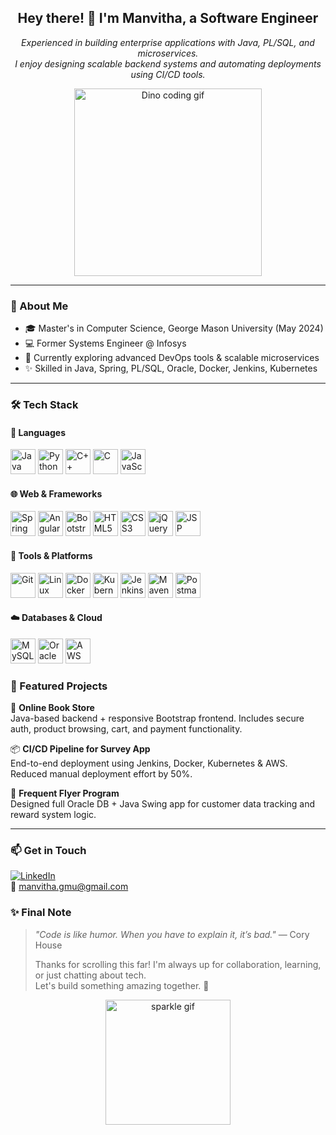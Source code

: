 <h2 align="center">Hey there! 👋 I'm Manvitha, a Software Engineer</h2>

<p align="center">
  <i>
    Experienced in building enterprise applications with Java, PL/SQL, and microservices.<br>
    I enjoy designing scalable backend systems and automating deployments using CI/CD tools.
  </i>
</p>

<p align="center">
  <img src="https://raw.githubusercontent.com/saadeghi/saadeghi/master/dino.gif" width="300" alt="Dino coding gif"/>
</p>

---

### 🧠 About Me
- 🎓 Master's in Computer Science, George Mason University (May 2024)  
- 💻 Former Systems Engineer @ Infosys  
- 🌱 Currently exploring advanced DevOps tools & scalable microservices  
- ✨ Skilled in Java, Spring, PL/SQL, Oracle, Docker, Jenkins, Kubernetes

---

### 🛠 Tech Stack

#### 🚀 Languages
<p align="left">
  <img src="https://cdn.jsdelivr.net/gh/devicons/devicon/icons/java/java-original.svg" width="40" title="Java"/>
  <img src="https://cdn.jsdelivr.net/gh/devicons/devicon/icons/python/python-original.svg" width="40" title="Python"/>
  <img src="https://cdn.jsdelivr.net/gh/devicons/devicon/icons/cplusplus/cplusplus-original.svg" width="40" title="C++"/>
  <img src="https://cdn.jsdelivr.net/gh/devicons/devicon/icons/c/c-original.svg" width="40" title="C"/>
  <img src="https://cdn.jsdelivr.net/gh/devicons/devicon/icons/javascript/javascript-original.svg" width="40" title="JavaScript"/>
</p>

#### 🌐 Web & Frameworks
<p align="left">
  <img src="https://cdn.jsdelivr.net/gh/devicons/devicon/icons/spring/spring-original.svg" width="40" title="Spring"/>
  <img src="https://cdn.jsdelivr.net/gh/devicons/devicon/icons/angularjs/angularjs-original.svg" width="40" title="Angular"/>
  <img src="https://cdn.jsdelivr.net/gh/devicons/devicon/icons/bootstrap/bootstrap-original.svg" width="40" title="Bootstrap"/>
  <img src="https://cdn.jsdelivr.net/gh/devicons/devicon/icons/html5/html5-original.svg" width="40" title="HTML5"/>
  <img src="https://cdn.jsdelivr.net/gh/devicons/devicon/icons/css3/css3-original.svg" width="40" title="CSS3"/>
  <img src="https://cdn.jsdelivr.net/gh/devicons/devicon/icons/jquery/jquery-original.svg" width="40" title="jQuery"/>
  <img src="https://cdn.jsdelivr.net/gh/devicons/devicon/icons/jsp/jsp-original.svg" width="40" title="JSP"/>
</p>

#### 🧰 Tools & Platforms
<p align="left">
  <img src="https://cdn.jsdelivr.net/gh/devicons/devicon/icons/git/git-original.svg" width="40" title="Git"/>
  <img src="https://cdn.jsdelivr.net/gh/devicons/devicon/icons/linux/linux-original.svg" width="40" title="Linux"/>
  <img src="https://cdn.jsdelivr.net/gh/devicons/devicon/icons/docker/docker-original.svg" width="40" title="Docker"/>
  <img src="https://cdn.jsdelivr.net/gh/devicons/devicon/icons/kubernetes/kubernetes-plain.svg" width="40" title="Kubernetes"/>
  <img src="https://cdn.jsdelivr.net/gh/devicons/devicon/icons/jenkins/jenkins-original.svg" width="40" title="Jenkins"/>
  <img src="https://cdn.jsdelivr.net/gh/devicons/devicon/icons/maven/maven-original.svg" width="40" title="Maven"/>
  <img src="https://cdn.jsdelivr.net/gh/devicons/devicon/icons/postman/postman-original.svg" width="40" title="Postman"/>
</p>

#### ☁️ Databases & Cloud
<p align="left">
  <img src="https://cdn.jsdelivr.net/gh/devicons/devicon/icons/mysql/mysql-original.svg" width="40" title="MySQL"/>
  <img src="https://cdn.jsdelivr.net/gh/devicons/devicon/icons/oracle/oracle-original.svg" width="40" title="Oracle"/>
  <img src="https://cdn.jsdelivr.net/gh/devicons/devicon/icons/amazonwebservices/amazonwebservices-original.svg" width="40" title="AWS"/>
</p>



### 📂 Featured Projects

📘 **Online Book Store**  
Java-based backend + responsive Bootstrap frontend. Includes secure auth, product browsing, cart, and payment functionality.

📦 **CI/CD Pipeline for Survey App**  
End-to-end deployment using Jenkins, Docker, Kubernetes & AWS. Reduced manual deployment effort by 50%.

🛫 **Frequent Flyer Program**  
Designed full Oracle DB + Java Swing app for customer data tracking and reward system logic.

---

### 📫 Get in Touch

[![LinkedIn](https://img.shields.io/badge/LinkedIn-0077B5.svg?style=for-the-badge&logo=linkedin&logoColor=white)](https://www.linkedin.com/in/manvitha-g/)  
📧 manvitha.gmu@gmail.com



### ✨ Final Note

> *"Code is like humor. When you have to explain it, it’s bad."* — Cory House  
>  
> Thanks for scrolling this far! I'm always up for collaboration, learning, or just chatting about tech.  
> Let's build something amazing together. 🚀

<p align="center">
  <img src="https://media.giphy.com/media/26tn33aiTi1jkl6H6/giphy.gif" width="200" alt="sparkle gif">
</p>
